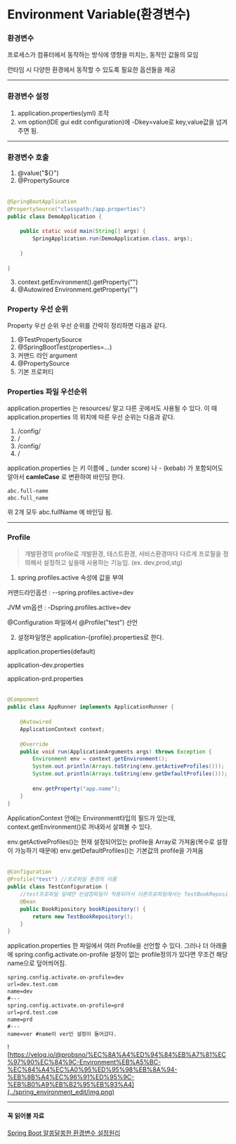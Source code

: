# Environment Variable(환경변수)

### 환경변수

프로세스가 컴퓨터에서 동작하는 방식에 영향을 미치는, 동적인 값들의 모임

런타임 시 다양한 환경에서 동작할 수 있도록 필요한 옵션들을 제공


---

### 환경변수 설정

1. application.properties(yml) 조작
2. vm option(IDE gui edit configuration)에 -Dkey=value로 key,value값을 넘겨주면 됨.

---

### 환경변수 호출

1. @value("${}")
2. @PropertySource

```java

@SpringBootApplication
@PropertySource("classpath:/app.properties")
public class DemoApplication {

    public static void main(String[] args) {
        SpringApplication.run(DemoApplication.class, args);

    }

}
```

3. context.getEnvironment().getProperty("")
4. @Autowired Environment.getProperty("")

### Property 우선 순위

Property 우선 순위
우선 순위를 간략히 정리하면 다음과 같다.

1. @TestPropertySource
2. @SpringBootTest(properties=...)
3. 커맨드 라인 argument
4. @PropertySource
5. 기본 프로퍼티

### Properties 파일 우선순위

application.properties 는 resources/ 말고 다른 곳에서도 사용될 수 있다.
이 때 application.properties 의 위치에 따른 우선 순위는 다음과 같다.

1. /config/
2. /
3. <classpath>/config/
4. <classpath>/

application.properties 는 키 이름에 _ (under score) 나 - (kebab) 가 포함되어도 알아서 **camleCase** 로 변환하여 바인딩 한다.

```properties
abc.full-name
abc.full_name
```

위 2개 모두 abc.fullName 에 바인딩 됨.

---

### Profile

> 개발환경의 profile로 개발환경, 테스트환경, 서비스환경마다 다르게 프로필을 정의해서 설정하고 싶을때 사용하는 기능임. (ex. dev,prod,stg)
>

1) spring.profiles.active 속성에 값을 부여

커맨드라인옵션 : --spring.profiles.active=dev

JVM vm옵션 :  -Dspring.profiles.active=dev

@Configuration 파일에서 @Profile("test") 선언

2) 설정파일명은 application-{profile}.properties로 한다.

application.properties(default)

application-dev.properties

application-prd.properties

```java

@Component
public class AppRunner implements ApplicationRunner {

    @Autowired
    ApplicationContext context;

    @Override
    public void run(ApplicationArguments args) throws Exception {
        Environment env = context.getEnvironment();
        System.out.println(Arrays.toString(env.getActiveProfiles()));
        System.out.println(Arrays.toString(env.getDefaultProfiles()));

        env.getProperty("app.name");
    }
}
```

ApplicationContext 안에는 Environment타입의 필드가 있는데, context.getEnvironment()로 꺼내와서 살펴볼 수 있다.

env.getActiveProfiles()는 현재 설정되어있는 profile을 Array로 가져옴(복수로 설정이 가능하기 때문에)
env.getDefaultProfiles()는 기본값의 profile을 가져옴

```java

@Configuration
@Profile("test") //프로파일 환경의 이름
public class TestConfiguration {
    //test프로파일 일때만 빈설정파일이 적용되어서 다른프로파일에서는 TestBookRepository를 주입받을 수 없음
    @Bean
    public BookRipository bookRipository() {
        return new TestBookRepository();
    }
}
```

application.properties 한 파일에서 여러 Profile을 선언할 수 있다.
그러나 더 아래줄에 spring.config.activate.on-profile 설정이 없는 profile정의가 있다면 무조건 해당 name으로 덮어씌어짐.

```properties
spring.config.activate.on-profile=dev
url=dev.test.com
name=dev
#---
spring.config.activate.on-profile=prd
url=prd.test.com
name=prd
#---
name=ver #name이 ver인 설정이 들어갔다.
```

![https://velog.io/@probsno/%EC%8A%A4%ED%94%84%EB%A7%81%EC%97%90%EC%84%9C-Environment%EB%A5%BC-%EC%84%A4%EC%A0%95%ED%95%98%EB%8A%94-%EB%8B%A4%EC%96%91%ED%95%9C-%EB%B0%A9%EB%B2%95%EB%93%A4](../spring_environment_edit/img.png)

---

#### 꼭 읽어볼 자료

[Spring Boot 알쏭달쏭한 환경변수 설정원리](https://code-run.tistory.com/6)
